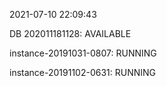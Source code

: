 2021-07-10 22:09:43

DB 202011181128: AVAILABLE

instance-20191031-0807: RUNNING

instance-20191102-0631: RUNNING